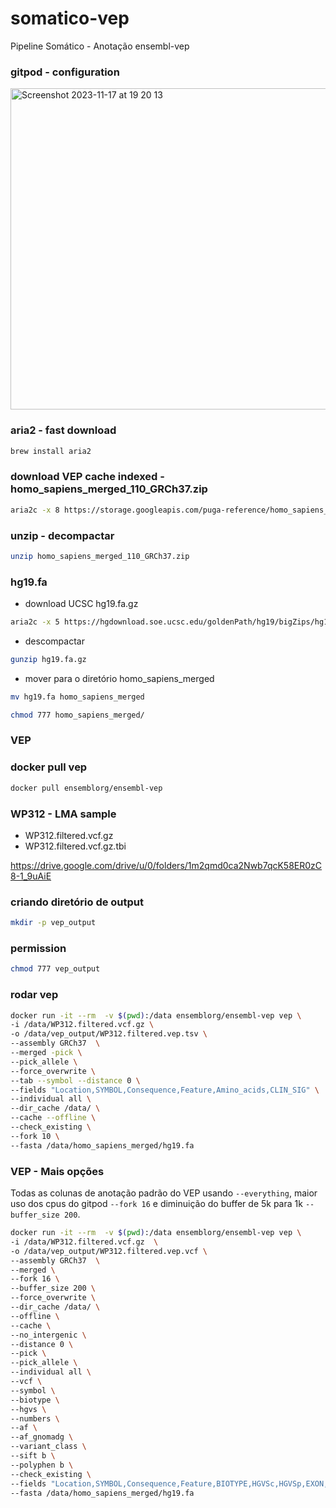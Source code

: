 # somatico-vep
Pipeline Somático - Anotação ensembl-vep

### gitpod - configuration

<img width="514" alt="Screenshot 2023-11-17 at 19 20 13" src="https://github.com/renatopuga/somatico-vep/assets/8321336/4259c5ad-1cb4-4501-905c-7a306d1f8060">

### aria2 - fast download

```bash
brew install aria2
```

### download VEP cache indexed - homo_sapiens_merged_110_GRCh37.zip 

```bash
aria2c -x 8 https://storage.googleapis.com/puga-reference/homo_sapiens_merged_110_GRCh37.zip
```

### unzip - decompactar 

```bash
unzip homo_sapiens_merged_110_GRCh37.zip
```

### hg19.fa

- download UCSC hg19.fa.gz

```bash
aria2c -x 5 https://hgdownload.soe.ucsc.edu/goldenPath/hg19/bigZips/hg19.fa.gz
```

- descompactar

```bash
gunzip hg19.fa.gz
```

- mover para o diretório homo_sapiens_merged

```bash
mv hg19.fa homo_sapiens_merged
```

```bash
chmod 777 homo_sapiens_merged/
```

### VEP


### docker pull vep
```bash
docker pull ensemblorg/ensembl-vep
```

### WP312 - LMA sample

- WP312.filtered.vcf.gz
- WP312.filtered.vcf.gz.tbi

https://drive.google.com/drive/u/0/folders/1m2qmd0ca2Nwb7qcK58ER0zC8-1_9uAiE


### criando diretório de output

```bash
mkdir -p vep_output
```

### permission 

```bash
chmod 777 vep_output
```

### rodar vep

```bash
docker run -it --rm  -v $(pwd):/data ensemblorg/ensembl-vep vep \
-i /data/WP312.filtered.vcf.gz \
-o /data/vep_output/WP312.filtered.vep.tsv \
--assembly GRCh37  \
--merged -pick \
--pick_allele \
--force_overwrite \
--tab --symbol --distance 0 \
--fields "Location,SYMBOL,Consequence,Feature,Amino_acids,CLIN_SIG" \
--individual all \
--dir_cache /data/ \
--cache --offline \
--check_existing \
--fork 10 \
--fasta /data/homo_sapiens_merged/hg19.fa
```

### VEP - Mais opções

Todas as colunas de anotação padrão do VEP usando `--everything`, maior uso dos cpus do gitpod `--fork 16` e diminuição do buffer de 5k para 1k `--buffer_size 200`.

```bash
docker run -it --rm  -v $(pwd):/data ensemblorg/ensembl-vep vep \
-i /data/WP312.filtered.vcf.gz  \
-o /data/vep_output/WP312.filtered.vep.vcf \
--assembly GRCh37  \
--merged \
--fork 16 \
--buffer_size 200 \
--force_overwrite \
--dir_cache /data/ \
--offline \
--cache \
--no_intergenic \
--distance 0 \
--pick \
--pick_allele \
--individual all \
--vcf \
--symbol \
--biotype \
--hgvs \
--numbers \
--af \
--af_gnomadg \
--variant_class \
--sift b \
--polyphen b \
--check_existing \
--fields "Location,SYMBOL,Consequence,Feature,BIOTYPE,HGVSc,HGVSp,EXON,INTRON,VARIANT_CLASS,SIFT,PolyPhen,AF,gnomADg_AF,CLIN_SIG,SOMATIC,PHENO" \
--fasta /data/homo_sapiens_merged/hg19.fa
```




